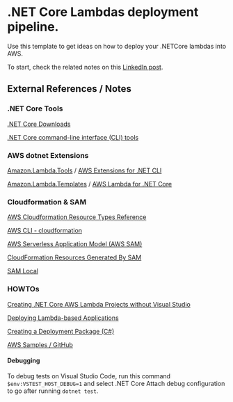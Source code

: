 # .NET Core Lambdas deployment pipeline.

Use this template to get ideas on how to deploy your .NETCore lambdas into AWS. 

To start, check the related notes on this [LinkedIn post](https://www.linkedin.com/pulse/building-cicd-pipeline-aws-lambdas-net-core-nacho-coll/).

## External References / Notes

### .NET Core Tools

[.NET Core Downloads](https://www.microsoft.com/net/download/windows)

[.NET Core command-line interface (CLI) tools](https://docs.microsoft.com/en-us/dotnet/core/tools/?tabs=netcore2x)

### AWS dotnet Extensions

[Amazon.Lambda.Tools](https://www.nuget.org/packages/Amazon.Lambda.Tools) / [AWS Extensions for .NET CLI](https://github.com/aws/aws-extensions-for-dotnet-cli)

[Amazon.Lambda.Templates](https://www.nuget.org/packages/Amazon.Lambda.Templates) / [AWS Lambda for .NET Core](https://github.com/aws/aws-lambda-dotnet)

### Cloudformation & SAM

[AWS Cloudformation Resource Types Reference](https://docs.aws.amazon.com/AWSCloudFormation/latest/UserGuide/aws-template-resource-type-ref.html)

[AWS CLI - cloudformation](https://docs.aws.amazon.com/cli/latest/reference/cloudformation/index.html)

[AWS Serverless Application Model (AWS SAM)](https://github.com/awslabs/serverless-application-model)

[CloudFormation Resources Generated By SAM](https://awslabs.github.io/serverless-application-model/internals/generated_resources.html)

[SAM Local](https://github.com/awslabs/aws-sam-local)

### HOWTOs

[Creating .NET Core AWS Lambda Projects without Visual Studio](https://aws.amazon.com/es/blogs/developer/creating-net-core-aws-lambda-projects-without-visual-studio/)

[Deploying Lambda-based Applications](https://docs.aws.amazon.com/lambda/latest/dg/deploying-lambda-apps.html)

[Creating a Deployment Package (C#)](https://docs.aws.amazon.com/lambda/latest/dg/lambda-dotnet-how-to-create-deployment-package.html)

[AWS Samples / GitHub](https://github.com/aws-samples)

#### Debugging

To debug tests on Visual Studio Code, run this command ```$env:VSTEST_HOST_DEBUG=1``` and select .NET Core Attach debug configuration to go after running ```dotnet test```.